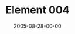 ---
layout: message
category: message
series: "Elements"
title: "Element 004"
date: 2005-08-28-00-00
message_id: 105
---